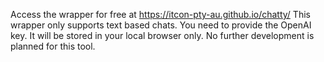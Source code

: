 Access the wrapper for free at https://itcon-pty-au.github.io/chatty/
This wrapper only supports text based chats.
You need to provide the OpenAI key. It will be stored in your local browser only.
No further development is planned for this tool.
